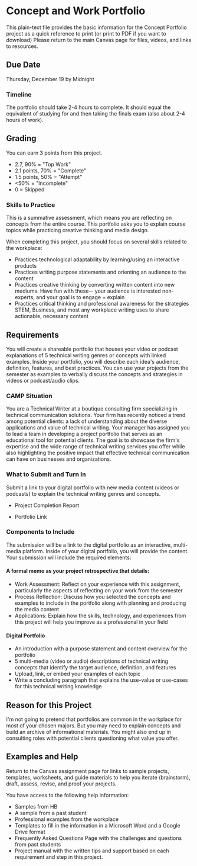 # Concept and Work Portfolio
This plain-text file provides the basic information for the Concept Portfolio project as a quick reference to print (or print to PDF if you want to download) Please return to the main Canvas page for files, videos, and links to resources.

## Due Date

Thursday, December 19 by Midnight

### Timeline

The portfolio should take 2-4 hours to complete. It should equal the equivalent of studying for and then taking the finals exam (also about 2-4 hours of work).


## Grading

You can earn 3 points from this project. 

* 2.7, 90% = "Top Work"
* 2.1 points, 70% = "Complete"
* 1.5 points, 50% = "Attempt"
* <50% = "Incomplete"
* 0 = Skipped

### Skills to Practice
This is a summative assessment, which means you are reflecting on concepts from the entire course. This portfolio asks you to explain course topics while practicing creative thinking and media design.

When completing this project, you should focus on several skills related to the workplace:

* Practices technological adaptability by learning/using an interactive products
* Practices writing purpose statements and orienting an audience to the content
* Practices creative thinking by converting written content into new mediums. Have fun with these-- your audience is interested non-experts, and your goal is to engage + explain
* Practices critical thinking and professional awareness for the strategies STEM, Business, and most any workplace writing uses to share actionable, necessary content

## Requirements

You will create a shareable portfolio that houses your video or podcast explanations of 5 technical writing genres or concepts with linked examples. Inside your portfolio, you will describe each idea's audience, definition, features, and best practices. You can use your projects from the semester as examples to verbally discuss the concepts and strategies in videos or podcast/audio clips.


### CAMP Situation
You are a Technical Writer at a boutique consulting firm specializing in technical communication solutions. Your firm has recently noticed a trend among potential clients: a lack of understanding about the diverse applications and value of technical writing. Your manager has assigned you to lead a team in developing a project portfolio that serves as an educational tool for potential clients. The goal is to showcase the firm's expertise and the wide range of technical writing services you offer while also highlighting the positive impact that effective technical communication can have on businesses and organizations.

### What to Submit and Turn In
Submit a link to your digital portfolio with new media content (videos or podcasts) to explain the technical writing genres and concepts.

* Project Completion Report

* Portfolio Link

### Components to Include
The submission will be a link to the digital portfolio as an interactive, multi-media platform. Inside of your digital portfolio, you will provide the content. Your submission will include the required elements:

#### A formal memo as your project retrospective that details:
* Work Assessment: Reflect on your experience with this assignment, particularly the aspects of reflecting on your work from the semester
* Process Reflection: Discuss how you selected the concepts and examples to include in the portfolio along with planning and producing the media content
* Applications: Explain how the skills, technology, and experiences from this project will help you improve as a professional in your field

#### Digital Portfolio
* An introduction with a purpose statement and content overview for the portfolio
* 5 multi-media (video or audio) descriptions of technical writing concepts that identify the target audience, definition, and features
* Upload, link, or embed your examples of each topic
* Write a concluding paragraph that explains the use-value or use-cases for this technical writing knowledge

## Reason for this Project
I'm not going to pretend that portfolios are common in the workplace for most of your chosen majors. But you may need to explain concepts and build an archive of informational materials. You might also end up in consulting roles with potential clients questioning what value you offer.

## Examples and Help
Return to the Canvas assignment page for links to sample projects, templates, worksheets, and guide materials to help you iterate (brainstorm), draft, assess, revise, and proof your projects. 

You have access to the following help information:

* Samples from HB
* A sample from a past student
* Professional examples from the workplace
* Templates to fill in the information in a Microsoft Word and a Google Drive format
* Frequently Asked Questions Page with the challenges and questions from past students
* Project manual with the written tips and support based on each requirement and step in this project.